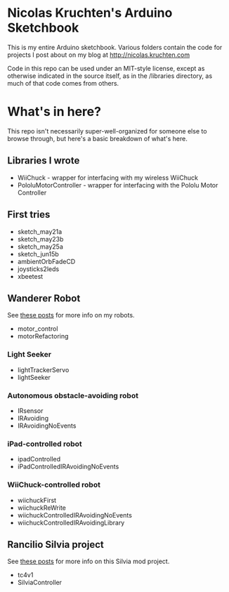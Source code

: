 # Nicolas Kruchten's Arduino Sketchbook

This is my entire Arduino sketchbook. Various folders contain the code for projects I post about on my blog at http://nicolas.kruchten.com

Code in this repo can be used under an MIT-style license, except as otherwise indicated in the source itself, as in the /libraries directory, as much of that code comes from others.

# What's in here?

This repo isn't necessarily super-well-organized for someone else to browse through, but here's a basic breakdown of what's here.

## Libraries I wrote

* WiiChuck - wrapper for interfacing with my wireless WiiChuck
* PololuMotorController - wrapper for interfacing with the Pololu Motor Controller

## First tries

* sketch_may21a
* sketch_may23b
* sketch_may25a
* sketch_jun15b
* ambientOrbFadeCD
* joysticks2leds
* xbeetest

## Wanderer Robot

See [these posts](http://nicolas.kruchten.com/content/tag/robot/) for more info on my robots.

* motor_control
* motorRefactoring

### Light Seeker

* lightTrackerServo
* lightSeeker

### Autonomous obstacle-avoiding robot

* IRsensor
* IRAvoiding
* IRAvoidingNoEvents

### iPad-controlled robot

* ipadControlled
* iPadControlledIRAvoidingNoEvents

### WiiChuck-controlled robot

* wiichuckFirst
* wiichuckReWrite
* wiichuckControlledIRAvoidingNoEvents
* wiichuckControlledIRAvoidingLibrary

## Rancilio Silvia project

See [these posts](http://nicolas.kruchten.com/content/tag/silvia/) for more info on this Silvia mod project.

* tc4v1
* SilviaController
